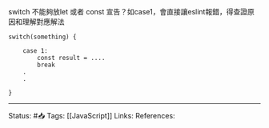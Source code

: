 

switch 不能夠放let 或者 const 宣告？如case1，會直接讓eslint報錯，得查證原因和理解對應解法

```
switch(something) {

	case 1:
		const result = ....
		break
	.
	.
	
}
```




---
Status: #📥 
Tags:
[[JavaScript]]
Links:
References: